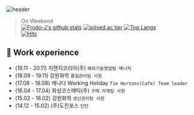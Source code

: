 ![header](https://capsule-render.vercel.app/api?type=wave&color=FFAA28&height=300&section=header&text=JaeWook%20Jang&fontSize=90)

> On Weekend  
[![Frodo-J's github stats](https://github-readme-stats.vercel.app/api?username=Frodo-J&show_icons=true&theme=gruvbox)](https://github.com/Frodo-J)
[![solved.ac tier](http://mazassumnida.wtf/api/generate_badge?boj=frodo_j)](https://solved.ac/frodo_j)
[![Top Langs](https://github-readme-stats.vercel.app/api/top-langs/?username=Frodo-J&layout=compact)](https://github.com/Frodo-J)  
[![Hits](https://hits.seeyoufarm.com/api/count/incr/badge.svg?url=https%3A%2F%2Fgithub.com%2FFrod-J&count_bg=%23FFF49F&title_bg=%23FFD42C&icon=&icon_color=%23E7E7E7&title=VISIT&edge_flat=false)](https://hits.seeyoufarm.com)  

## 🔭 Work experience
- (19.11 - 20.11) 지앤지코리아(주) `해외기술영업팀 매니저`
- (18.09 - 19.11) 강원화학 `품질관리팀 사원`
- (17.08 - 18.08) 캐나다 Working Holiday `Tim Hortons(Cafe) Team leader`
- (16.04 - 17.04) 화성코스메틱(주) `구매.자재팀 사원`
- (15.02 - 16.02) 강원화학 `생산관리팀 사원`
- (14.12 - 15.02) (주)도진포스 `인턴`

